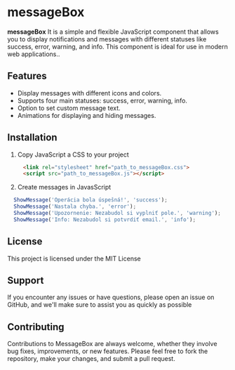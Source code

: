 # messageBox

**messageBox** It is a simple and flexible JavaScript component that allows you to display notifications and messages with different statuses like success, error, warning, and info. This component is ideal for use in modern web applications..

## Features
- Display messages with different icons and colors.
- Supports four main statuses: success, error, warning, info.
- Option to set custom message text.
- Animations for displaying and hiding messages.

## Installation
1. Copy JavaScript a CSS to your project
 ````html
      <link rel="stylesheet" href="path_to_messageBox.css">
      <script src="path_to_messageBox.js"></script>
````

2. Create messages in JavasScript
````javascript
  ShowMessage('Operácia bola úspešná!', 'success');
  ShowMessage('Nastala chyba.', 'error');
  ShowMessage('Upozornenie: Nezabudol si vyplniť pole.', 'warning');
  ShowMessage('Info: Nezabudol si potvrdiť email.', 'info');
````

## License
This project is licensed under the MIT License

## Support
If you encounter any issues or have questions, please open an issue on GitHub, and we'll make sure to assist you as quickly as possible

## Contributing
Contributions to MessageBox are always welcome, whether they involve bug fixes, improvements, or new features. Please feel free to fork the repository, make your changes, and submit a pull request.
